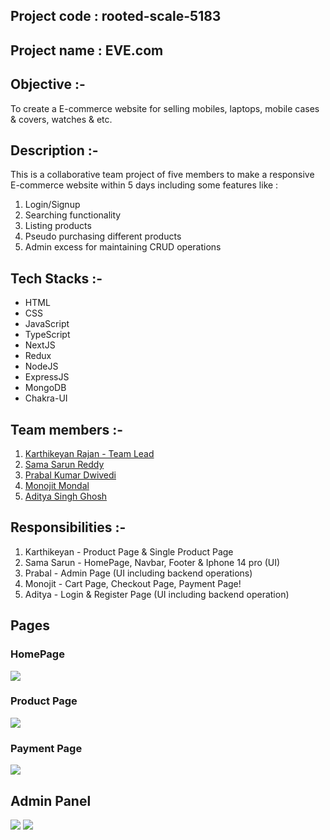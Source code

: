 ## Project code : rooted-scale-5183

## Project name : EVE.com

## Objective :-

To create a E-commerce website for selling mobiles, laptops, mobile cases & covers, watches & etc.

## Description :-

This is a collaborative team project of five members to make a responsive E-commerce website within 5 days including some features like :

1. Login/Signup
2. Searching functionality
3. Listing products
4. Pseudo purchasing different products
5. Admin excess for maintaining CRUD operations

## Tech Stacks :-

- HTML
- CSS
- JavaScript
- TypeScript
- NextJS
- Redux
- NodeJS
- ExpressJS
- MongoDB
- Chakra-UI

## Team members :-

1. [Karthikeyan Rajan - Team Lead](https://github.com/Rkarthik25)
2. [Sama Sarun Reddy](https://github.com/Sarunnanimasai)
3. [Prabal Kumar Dwivedi](https://github.com/RationalPrabal)
4. [Monojit Mondal](https://github.com/ninja-mono1696)
5. [Aditya Singh Ghosh](https://github.com/Adii1707)

## Responsibilities :-

1. Karthikeyan - Product Page & Single Product Page
2. Sama Sarun - HomePage, Navbar, Footer & Iphone 14 pro (UI)
3. Prabal - Admin Page (UI including backend operations)
4. Monojit - Cart Page, Checkout Page, Payment Page!
5. Aditya - Login & Register Page (UI including backend operation)
## Pages

### HomePage
<img src="https://user-images.githubusercontent.com/108731705/221497793-82a03034-d886-44ed-b528-b6141af8c076.png"/>


### Product Page


<img src="https://user-images.githubusercontent.com/108731705/221499284-d1b552f3-7a21-4ce1-966a-5e1cf7418c93.png"/>


### Payment Page
 
<img src="https://user-images.githubusercontent.com/108731705/221498008-4fcfef7f-69da-46fa-b0d5-04ca40a1f06d.png"/>
 
 
 ## Admin Panel
<img src="https://user-images.githubusercontent.com/108731705/221496279-d4b1bb89-8121-42b6-865d-65ee3710f774.png"/>
<img src="https://user-images.githubusercontent.com/108731705/221495757-bff20124-b655-4afe-92a9-4cbd5115d2f6.png"/>









